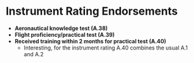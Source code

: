 # Instrument Rating Endorsements

* **Aeronautical knowledge test (A.38)**
* **Flight proficiency/practical test (A.39)**
* **Received training within 2 months for practical test (A.40)**
  * Interesting, for the instrument rating A.40 combines the usual A.1 and A.2
